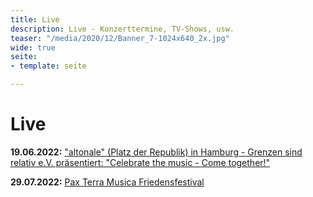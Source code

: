```yaml
---
title: Live
description: Live - Konzerttermine, TV-Shows, usw.
teaser: "/media/2020/12/Banner_7-1024x640_2x.jpg"
wide: true
seite:
- template: seite

---
```

# Live

**19.06.2022:** ["altonale" (Platz der Republik) in Hamburg - Grenzen sind relativ e.V. präsentiert: "Celebrate the music - Come together!"](https://www.grenzensindrelativ.de/aktivitaeten/projekte-und-veranstaltungen/erlebnistage-inklusion-durch-musik/veranstaltungstermine)

**29.07.2022:** [Pax Terra Musica Friedensfestival](https://www.pax-terra-musica.de/)